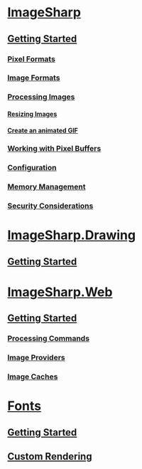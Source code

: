 # [ImageSharp](imagesharp/index.md)
## [Getting Started](imagesharp/gettingstarted.md)
### [Pixel Formats](imagesharp/pixelformats.md)
### [Image Formats](imagesharp/imageformats.md)
### [Processing Images](imagesharp/processing.md)
#### [Resizing Images](imagesharp/resize.md)
#### [Create an animated GIF](imagesharp/animatedgif.md)
### [Working with Pixel Buffers](imagesharp/pixelbuffers.md)
### [Configuration](imagesharp/configuration.md)
### [Memory Management](imagesharp/memorymanagement.md)
### [Security Considerations](imagesharp/security.md)

# [ImageSharp.Drawing](imagesharp.drawing/index.md)
## [Getting Started](imagesharp.drawing/gettingstarted.md)

# [ImageSharp.Web](imagesharp.web/index.md)
## [Getting Started](imagesharp.web/gettingstarted.md)
### [Processing Commands](imagesharp.web/processingcommands.md)
### [Image Providers](imagesharp.web/imageproviders.md)
### [Image Caches](imagesharp.web/imagecaches.md)

# [Fonts](fonts/index.md)
## [Getting Started](fonts/gettingstarted.md)
## [Custom Rendering](fonts/customrendering.md)
